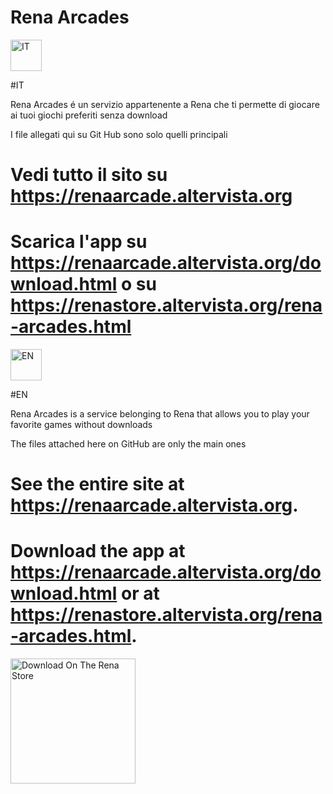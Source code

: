 # Rena Arcades

<img src="https://renaarcade.altervista.org/flagit.png" alt="IT" width="50"> 

#IT

Rena Arcades é un servizio appartenente a Rena che ti permette di giocare ai tuoi giochi preferiti senza download

I file allegati qui su Git Hub sono solo quelli principali

# Vedi tutto il sito su https://renaarcade.altervista.org
# Scarica l'app su https://renaarcade.altervista.org/download.html o su https://renastore.altervista.org/rena-arcades.html

<img src="https://renaarcade.altervista.org/flagen.png" alt="EN" width="50"> 

#EN

Rena Arcades is a service belonging to Rena that allows you to play your favorite games without downloads

The files attached here on GitHub are only the main ones

# See the entire site at https://renaarcade.altervista.org.
# Download the app at https://renaarcade.altervista.org/download.html or at https://renastore.altervista.org/rena-arcades.html.
<a href="https://renastore.altervista.org/rena-arcades.html">
    <img src="https://renadeveloper.altervista.org/downloadrs.png" alt="Download On The Rena Store" width="200">
</a>
